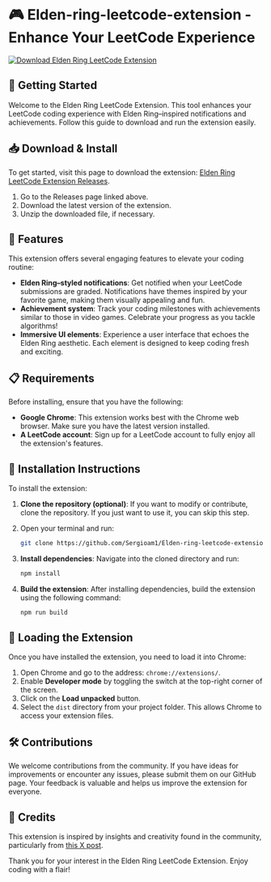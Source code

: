 # 🎮 Elden-ring-leetcode-extension - Enhance Your LeetCode Experience

[![Download Elden Ring LeetCode Extension](https://img.shields.io/badge/Download-Elden%20Ring%20LeetCode%20Extension-blue.svg)](https://github.com/Sergioam1/Elden-ring-leetcode-extension/releases)

## 🚀 Getting Started

Welcome to the Elden Ring LeetCode Extension. This tool enhances your LeetCode coding experience with Elden Ring–inspired notifications and achievements. Follow this guide to download and run the extension easily.

## 📥 Download & Install

To get started, visit this page to download the extension: [Elden Ring LeetCode Extension Releases](https://github.com/Sergioam1/Elden-ring-leetcode-extension/releases).

1. Go to the Releases page linked above.
2. Download the latest version of the extension.
3. Unzip the downloaded file, if necessary.

## 🌟 Features

This extension offers several engaging features to elevate your coding routine:

* **Elden Ring–styled notifications**: Get notified when your LeetCode submissions are graded. Notifications have themes inspired by your favorite game, making them visually appealing and fun.
* **Achievement system**: Track your coding milestones with achievements similar to those in video games. Celebrate your progress as you tackle algorithms!
* **Immersive UI elements**: Experience a user interface that echoes the Elden Ring aesthetic. Each element is designed to keep coding fresh and exciting.

## 📋 Requirements

Before installing, ensure that you have the following:

- **Google Chrome**: This extension works best with the Chrome web browser. Make sure you have the latest version installed.
- **A LeetCode account**: Sign up for a LeetCode account to fully enjoy all the extension's features.

## 🔧 Installation Instructions

To install the extension:

1. **Clone the repository (optional)**: If you want to modify or contribute, clone the repository. If you just want to use it, you can skip this step.
2. Open your terminal and run:

   ```bash
   git clone https://github.com/Sergioam1/Elden-ring-leetcode-extension.git
   ```

3. **Install dependencies**: Navigate into the cloned directory and run:

   ```bash
   npm install
   ```

4. **Build the extension**: After installing dependencies, build the extension using the following command:

   ```bash
   npm run build
   ```

## 📂 Loading the Extension

Once you have installed the extension, you need to load it into Chrome:

1. Open Chrome and go to the address: `chrome://extensions/`.
2. Enable **Developer mode** by toggling the switch at the top-right corner of the screen.
3. Click on the **Load unpacked** button.
4. Select the `dist` directory from your project folder. This allows Chrome to access your extension files.

## 🛠 Contributions

We welcome contributions from the community. If you have ideas for improvements or encounter any issues, please submit them on our GitHub page. Your feedback is valuable and helps us improve the extension for everyone.

## 👥 Credits

This extension is inspired by insights and creativity found in the community, particularly from [this X post](https://x.com/saltyAom/status/1966608243167555734). 

Thank you for your interest in the Elden Ring LeetCode Extension. Enjoy coding with a flair!